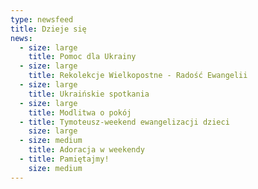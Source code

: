 ```yaml
---
type: newsfeed
title: Dzieje się
news:
  - size: large
    title: Pomoc dla Ukrainy
  - size: large
    title: Rekolekcje Wielkopostne - Radość Ewangelii
  - size: large
    title: Ukraińskie spotkania
  - size: large
    title: Modlitwa o pokój
  - title: Tymoteusz-weekend ewangelizacji dzieci
    size: large
  - size: medium
    title: Adoracja w weekendy
  - title: Pamiętajmy!
    size: medium
---
```


